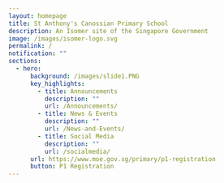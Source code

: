 ```yaml
---
layout: homepage
title: St Anthony's Canossian Primary School
description: An Isomer site of the Singapore Government
image: /images/isomer-logo.svg
permalink: /
notification: ""
sections:
  - hero:
      background: /images/slide1.PNG
      key_highlights:
        - title: Announcements
          description: ""
          url: /Announcements/
        - title: News & Events
          description: ""
          url: /News-and-Events/
        - title: Social Media
          description: ""
          url: /socialmedia/
      url: https://www.moe.gov.sg/primary/p1-registration
      button: P1 Registration
---
```

